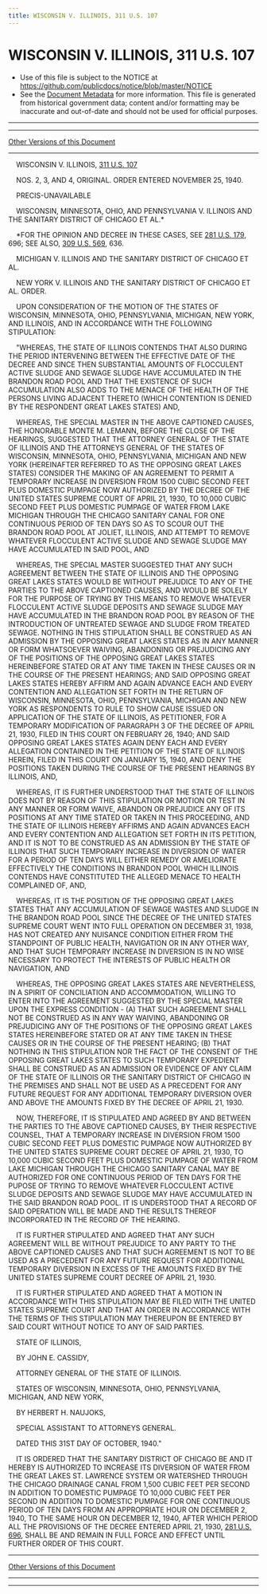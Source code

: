```yaml
---
title: WISCONSIN V. ILLINOIS, 311 U.S. 107
---
```


# WISCONSIN V. ILLINOIS, 311 U.S. 107

* Use of this file is subject to the NOTICE at https://github.com/publicdocs/notice/blob/master/NOTICE
* See the [Document Metadata](../../../index.md) for more information.
  This file is generated from historical government data; content and/or formatting may be inaccurate and out-of-date and should not be used for official purposes.

----------
----------

[Other Versions of this Document](https://publicdocs.github.io/go/links?ns=uslm-x&ref=%2Fus%2Fcourts%2Fscotus%2FusReporter%2F311%2F107)

----------

    WISCONSIN V. ILLINOIS, [311 U.S. 107][/us/courts/scotus/usReporter/311/107]

    NOS. 2, 3, AND 4, ORIGINAL.  ORDER ENTERED NOVEMBER 25, 1940.

    PRECIS-UNAVAILABLE

    WISCONSIN, MINNESOTA, OHIO, AND PENNSYLVANIA V. ILLINOIS AND THE SANITARY DISTRICT OF CHICAGO ET AL.\*

    \*FOR THE OPINION AND DECREE IN THESE CASES, SEE [281 U.S. 179][/us/courts/scotus/usReporter/281/179], 696; SEE ALSO, [309 U.S. 569][/us/courts/scotus/usReporter/309/569], 636.

    MICHIGAN V. ILLINOIS AND THE SANITARY DISTRICT OF CHICAGO ET AL.

    NEW YORK V. ILLINOIS AND THE SANITARY DISTRICT OF CHICAGO ET AL. ORDER.

    UPON CONSIDERATION OF THE MOTION OF THE STATES OF WISCONSIN, MINNESOTA, OHIO, PENNSYLVANIA, MICHIGAN, NEW YORK, AND ILLINOIS, AND IN ACCORDANCE WITH THE FOLLOWING STIPULATION:

    "WHEREAS, THE STATE OF ILLINOIS CONTENDS THAT ALSO DURING THE PERIOD INTERVENING BETWEEN THE EFFECTIVE DATE OF THE DECREE AND SINCE THEN SUBSTANTIAL AMOUNTS OF FLOCCULENT ACTIVE SLUDGE AND SEWAGE SLUDGE HAVE ACCUMULATED IN THE BRANDON ROAD POOL AND THAT THE EXISTENCE OF SUCH ACCUMULATION ALSO ADDS TO THE MENACE OF THE HEALTH OF THE PERSONS LIVING ADJACENT THERETO (WHICH CONTENTION IS DENIED BY THE RESPONDENT GREAT LAKES STATES) AND,

    WHEREAS, THE SPECIAL MASTER IN THE ABOVE CAPTIONED CAUSES, THE HONORABLE MONTE M. LEMANN, BEFORE THE CLOSE OF THE HEARINGS, SUGGESTED THAT THE ATTORNEY GENERAL OF THE STATE OF ILLINOIS AND THE ATTORNEYS GENERAL OF THE STATES OF WISCONSIN, MINNESOTA, OHIO, PENNSYLVANIA, MICHIGAN AND NEW YORK (HEREINAFTER REFERRED TO AS THE OPPOSING GREAT LAKES STATES) CONSIDER THE MAKING OF AN AGREEMENT TO PERMIT A TEMPORARY INCREASE IN DIVERSION FROM 1500 CUBIC SECOND FEET PLUS DOMESTIC PUMPAGE NOW AUTHORIZED BY THE DECREE OF THE UNITED STATES SUPREME COURT OF APRIL 21, 1930, TO 10,000 CUBIC SECOND FEET PLUS DOMESTIC PUMPAGE OF WATER FROM LAKE MICHIGAN THROUGH THE CHICAGO SANITARY CANAL FOR ONE CONTINUOUS PERIOD OF TEN DAYS SO AS TO SCOUR OUT THE BRANDON ROAD POOL AT JOLIET, ILLINOIS, AND ATTEMPT TO REMOVE WHATEVER FLOCCULENT ACTIVE SLUDGE AND SEWAGE SLUDGE MAY HAVE ACCUMULATED IN SAID POOL, AND

    WHEREAS, THE SPECIAL MASTER SUGGESTED THAT ANY SUCH AGREEMENT BETWEEN THE STATE OF ILLINOIS AND THE OPPOSING GREAT LAKES STATES WOULD BE WITHOUT PREJUDICE TO ANY OF THE PARTIES TO THE ABOVE CAPTIONED CAUSES, AND WOULD BE SOLELY FOR THE PURPOSE OF TRYING BY THIS MEANS TO REMOVE WHATEVER FLOCCULENT ACTIVE SLUDGE DEPOSITS AND SEWAGE SLUDGE MAY HAVE ACCUMULATED IN THE BRANDON ROAD POOL BY REASON OF THE INTRODUCTION OF UNTREATED SEWAGE AND SLUDGE FROM TREATED SEWAGE.  NOTHING IN THIS STIPULATION SHALL BE CONSTRUED AS AN ADMISSION BY THE OPPOSING GREAT LAKES STATES AS IN ANY MANNER OR FORM WHATSOEVER WAIVING, ABANDONING OR PREJUDICING ANY OF THE POSITIONS OF THE OPPOSING GREAT LAKES STATES HEREINBEFORE STATED OR AT ANY TIME TAKEN IN THESE CAUSES OR IN THE COURSE OF THE PRESENT HEARINGS; AND SAID OPPOSING GREAT LAKES STATES HEREBY AFFIRM AND AGAIN ADVANCE EACH AND EVERY CONTENTION AND ALLEGATION SET FORTH IN THE RETURN OF WISCONSIN, MINNESOTA, OHIO, PENNSYLVANIA, MICHIGAN AND NEW YORK AS RESPONDENTS TO RULE TO SHOW CAUSE ISSUED ON APPLICATION OF THE STATE OF ILLINOIS, AS PETITIONER, FOR A TEMPORARY MODIFICATION OF PARAGRAPH 3 OF THE DECREE OF APRIL 21, 1930, FILED IN THIS COURT ON FEBRUARY 26, 1940; AND SAID OPPOSING GREAT LAKES STATES AGAIN DENY EACH AND EVERY ALLEGATION CONTAINED IN THE PETITION OF THE STATE OF ILLINOIS HEREIN, FILED IN THIS COURT ON JANUARY 15, 1940, AND DENY THE POSITIONS TAKEN DURING THE COURSE OF THE PRESENT HEARINGS BY ILLINOIS, AND,

    WHEREAS, IT IS FURTHER UNDERSTOOD THAT THE STATE OF ILLINOIS DOES NOT BY REASON OF THIS STIPULATION OR MOTION OR TEST IN ANY MANNER OR FORM WAIVE, ABANDON OR PREJUDICE ANY OF ITS POSITIONS AT ANY TIME STATED OR TAKEN IN THIS PROCEEDING, AND THE STATE OF ILLINOIS HEREBY AFFIRMS AND AGAIN ADVANCES EACH AND EVERY CONTENTION AND ALLEGATION SET FORTH IN ITS PETITION, AND IT IS NOT TO BE CONSTRUED AS AN ADMISSION BY THE STATE OF ILLINOIS THAT SUCH TEMPORARY INCREASE IN DIVERSION OF WATER FOR A PERIOD OF TEN DAYS WILL EITHER REMEDY OR AMELIORATE EFFECTIVELY THE CONDITIONS IN BRANDON POOL WHICH ILLINOIS CONTENDS HAVE CONSTITUTED THE ALLEGED MENACE TO HEALTH COMPLAINED OF, AND,

    WHEREAS, IT IS THE POSITION OF THE OPPOSING GREAT LAKES STATES THAT ANY ACCUMULATION OF SEWAGE WASTES AND SLUDGE IN THE BRANDON ROAD POOL SINCE THE DECREE OF THE UNITED STATES SUPREME COURT WENT INTO FULL OPERATION ON DECEMBER 31, 1938, HAS NOT CREATED ANY NUISANCE CONDITION EITHER FROM THE STANDPOINT OF PUBLIC HEALTH, NAVIGATION OR IN ANY OTHER WAY, AND THAT SUCH TEMPORARY INCREASE IN DIVERSION IS IN NO WISE NECESSARY TO PROTECT THE INTERESTS OF PUBLIC HEALTH OR NAVIGATION, AND

    WHEREAS, THE OPPOSING GREAT LAKES STATES ARE NEVERTHELESS, IN A SPIRIT OF CONCILIATION AND ACCOMMODATION, WILLING TO ENTER INTO THE AGREEMENT SUGGESTED BY THE SPECIAL MASTER UPON THE EXPRESS CONDITION - (A) THAT SUCH AGREEMENT SHALL NOT BE CONSTRUED AS IN ANY WAY WAIVING, ABANDONING OR PREJUDICING ANY OF THE POSITIONS OF THE OPPOSING GREAT LAKES STATES HEREINBEFORE STATED OR AT ANY TIME TAKEN IN THESE CAUSES OR IN THE COURSE OF THE PRESENT HEARING; (B) THAT NOTHING IN THIS STIPULATION NOR THE FACT OF THE CONSENT OF THE OPPOSING GREAT LAKES STATES TO SUCH TEMPORARY EXPEDIENT SHALL BE CONSTRUED AS AN ADMISSION OR EVIDENCE OF ANY CLAIM OF THE STATE OF ILLINOIS OR THE SANITARY DISTRICT OF CHICAGO IN THE PREMISES AND SHALL NOT BE USED AS A PRECEDENT FOR ANY FUTURE REQUEST FOR ANY ADDITIONAL TEMPORARY DIVERSION OVER AND ABOVE THE AMOUNTS FIXED BY THE DECREE OF APRIL 21, 1930.

    NOW, THEREFORE, IT IS  STIPULATED AND AGREED BY AND BETWEEN THE PARTIES TO THE ABOVE CAPTIONED CAUSES, BY THEIR RESPECTIVE COUNSEL, THAT A TEMPORARY INCREASE IN DIVERSION FROM 1500 CUBIC SECOND FEET PLUS DOMESTIC PUMPAGE NOW AUTHORIZED BY THE UNITED STATES SUPREME COURT DECREE OF APRIL 21, 1930, TO 10,000 CUBIC SECOND FEET PLUS DOMESTIC PUMPAGE OF WATER FROM LAKE MICHIGAN THROUGH THE CHICAGO SANITARY CANAL MAY BE AUTHORIZED FOR ONE CONTINUOUS PERIOD OF TEN DAYS FOR THE PUPOSE OF TRYING TO REMOVE WHATEVER FLOCCULENT ACTIVE SLUDGE DEPOSITS AND SEWAGE SLUDGE MAY HAVE ACCUMULATED IN THE SAID BRANDON ROAD POOL.  IT IS UNDERSTOOD THAT A RECORD OF SAID OPERATION WILL BE MADE AND THE RESULTS THEREOF INCORPORATED IN THE RECORD OF THE HEARING.

    IT IS FURTHER STIPULATED AND AGREED THAT ANY SUCH AGREEMENT WILL BE WITHOUT PREJUDICE TO ANY PARTY TO THE ABOVE CAPTIONED CAUSES AND THAT SUCH AGREEMENT IS NOT TO BE USED AS A PRECEDENT FOR ANY FUTURE REQUEST FOR ADDITIONAL TEMPORARY DIVERSION IN EXCESS OF THE AMOUNTS FIXED BY THE UNITED STATES SUPREME COURT DECREE OF APRIL 21, 1930.

    IT IS FURTHER STIPULATED AND AGREED THAT A MOTION IN ACCORDANCE WITH THIS STIPULATION MAY BE FILED WITH THE UNITED STATES SUPREME COURT AND THAT AN ORDER IN ACCORDANCE WITH THE TERMS OF THIS STIPULATION MAY THEREUPON BE ENTERED BY SAID COURT WITHOUT NOTICE TO ANY OF SAID PARTIES.

    STATE OF ILLINOIS,

    BY JOHN E. CASSIDY,

    ATTORNEY GENERAL OF THE STATE OF ILLINOIS.

    STATES OF WISCONSIN, MINNESOTA, OHIO, PENNSYLVANIA, MICHIGAN, AND NEW YORK,

    BY HERBERT H. NAUJOKS,

    SPECIAL ASSISTANT TO ATTORNEYS GENERAL.

    DATED THIS 31ST DAY OF OCTOBER, 1940."

    IT IS ORDERED THAT THE SANITARY DISTRICT OF CHICAGO BE AND IT HEREBY IS AUTHORIZED TO INCREASE ITS DIVERSION OF WATER FROM THE GREAT LAKES ST. LAWRENCE SYSTEM OR WATERSHED THROUGH THE CHICAGO DRAINAGE CANAL FROM 1,500 CUBIC FEET PER SECOND IN ADDITION TO DOMESTIC PUMPAGE TO 10,000 CUBIC FEET PER SECOND IN ADDITION TO DOMESTIC PUMPAGE FOR ONE CONTINUOUS PERIOD OF TEN DAYS FROM AN APPROPRIATE HOUR ON DECEMBER 2, 1940, TO THE SAME HOUR ON DECEMBER 12, 1940, AFTER WHICH PERIOD ALL THE PROVISIONS OF THE DECREE ENTERED APRIL 21, 1930, [281 U.S. 696][/us/courts/scotus/usReporter/281/696], SHALL BE AND REMAIN IN FULL FORCE AND EFFECT UNTIL FURTHER ORDER OF THIS COURT.

----------

[Other Versions of this Document](https://publicdocs.github.io/go/links?ns=uslm-x&ref=%2Fus%2Fcourts%2Fscotus%2FusReporter%2F311%2F107)

----------
----------

[/us/courts/scotus/usReporter/311/107]: https://publicdocs.github.io/go/links?ns=uslm-x&ref=%2Fus%2Fcourts%2Fscotus%2FusReporter%2F311%2F107
[/us/courts/scotus/usReporter/281/179]: https://publicdocs.github.io/go/links?ns=uslm-x&ref=%2Fus%2Fcourts%2Fscotus%2FusReporter%2F281%2F179
[/us/courts/scotus/usReporter/309/569]: https://publicdocs.github.io/go/links?ns=uslm-x&ref=%2Fus%2Fcourts%2Fscotus%2FusReporter%2F309%2F569
[/us/courts/scotus/usReporter/281/696]: https://publicdocs.github.io/go/links?ns=uslm-x&ref=%2Fus%2Fcourts%2Fscotus%2FusReporter%2F281%2F696


